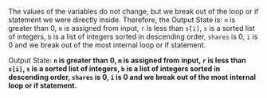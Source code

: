 The values of the variables do not change, but we break out of the loop or if statement we were directly inside. Therefore, the Output State is: `n` is greater than 0, `m` is assigned from input, `r` is less than `s[i]`, `s` is a sorted list of integers, `b` is a list of integers sorted in descending order, `shares` is 0, `i` is 0 and we break out of the most internal loop or if statement.

Output State: **`n` is greater than 0, `m` is assigned from input, `r` is less than `s[i]`, `s` is a sorted list of integers, `b` is a list of integers sorted in descending order, `shares` is 0, `i` is 0 and we break out of the most internal loop or if statement.**